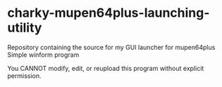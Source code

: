 # charky-mupen64plus-launching-utility
Repository containing the source for my GUI launcher for mupen64plus
Simple winform program

You CANNOT modify, edit, or reupload this program without explicit permission.
